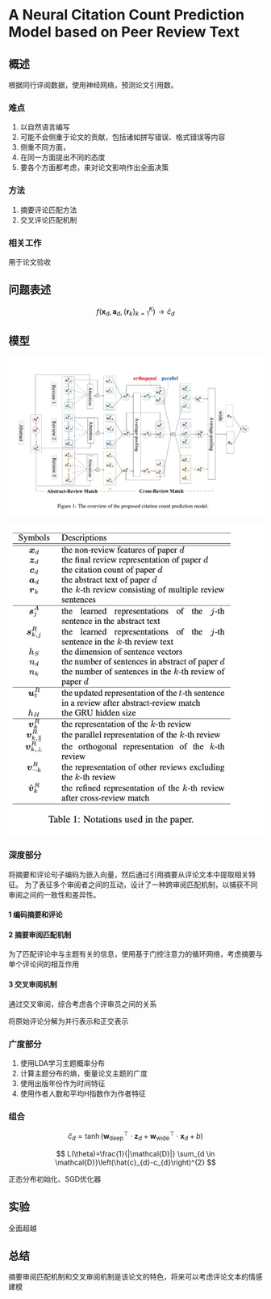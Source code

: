 # A Neural Citation Count Prediction Model based on Peer Review Text

## 概述

根据同行评阅数据，使用神经网络，预测论文引用数。

### 难点

1. 以自然语言编写
2. 可能不会侧重于论文的贡献，包括诸如拼写错误、格式错误等内容
3. 侧重不同方面，
4. 在同一方面提出不同的态度
5. 要各个方面都考虑，来对论文影响作出全面决策

### 方法

1. 摘要评论匹配方法
2. 交叉评论匹配机制

### 相关工作

用于论文验收

## 问题表述

$$
f\left(\boldsymbol{x}_{d}, \boldsymbol{a}_{d},\left\{\boldsymbol{r}_{k}\right\}_{k=1}^{K}\right) \rightarrow \hat{c}_{d}
$$

## 模型

![截屏2020-08-08 上午9.58.35](A%20Neural%20Citation%20Count%20Prediction%20Model%20based%20on%20Peer%20Review%20Text.assets/%E6%88%AA%E5%B1%8F2020-08-08%20%E4%B8%8A%E5%8D%889.58.35.png)

![截屏2020-08-08 上午10.04.34](A%20Neural%20Citation%20Count%20Prediction%20Model%20based%20on%20Peer%20Review%20Text.assets/%E6%88%AA%E5%B1%8F2020-08-08%20%E4%B8%8A%E5%8D%8810.04.34.png)

### 深度部分

将摘要和评论句子编码为嵌入向量，然后通过引用摘要从评论文本中提取相关特征。 为了表征多个审阅者之间的互动，设计了一种跨审阅匹配机制，以捕获不同审阅之间的一致性和差异性。

#### 1 编码摘要和评论

#### 2 摘要审阅匹配机制

为了匹配评论中与主题有关的信息，使用基于门控注意力的循环网络，考虑摘要与单个评论间的相互作用

#### 3 交叉审阅机制

通过交叉审阅，综合考虑各个评审员之间的关系

将原始评论分解为并行表示和正交表示

### 广度部分

1. 使用LDA学习主题概率分布
2. 计算主题分布的熵，衡量论文主题的广度
3. 使用出版年份作为时间特征
4. 使用作者人数和平均H指数作为作者特征

### 组合

$$
\hat{c}_{d}=\tanh \left(\boldsymbol{w}_{\text {deep}}^{\top} \cdot \boldsymbol{z}_{d}+\boldsymbol{w}_{\text {wide}}^{\top} \cdot \boldsymbol{x}_{d}+b\right)
$$

$$
L(\theta)=\frac{1}{|\mathcal{D}|} \sum_{d \in \mathcal{D}}\left(\hat{c}_{d}-c_{d}\right)^{2}
$$

正态分布初始化、SGD优化器

## 实验

全面超越

## 总结

摘要审阅匹配机制和交叉审阅机制是该论文的特色，将来可以考虑评论文本的情感建模
